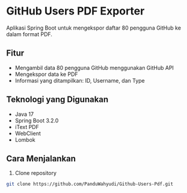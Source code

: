 # GitHub Users PDF Exporter

Aplikasi Spring Boot untuk mengekspor daftar 80 pengguna GitHub ke dalam format PDF.

## Fitur
- Mengambil data 80 pengguna GitHub menggunakan GitHub API
- Mengekspor data ke PDF
- Informasi yang ditampilkan: ID, Username, dan Type

## Teknologi yang Digunakan
- Java 17
- Spring Boot 3.2.0
- iText PDF
- WebClient
- Lombok

## Cara Menjalankan
1. Clone repository
```bash
git clone https://github.com/PanduWahyudi/Github-Users-Pdf.git

